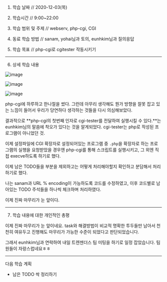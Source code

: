 1. 학습 날짜 // 2020-12-03(목)
2. 학습시간 // 9:00~22:00

3. 학습 범위 및 주제 // webserv, php-cgi, CGI
4. 동료 학습 방법 // sanam, yohai님과 토의, eunhkim님과 질의응답
5. 학습 목표 // php-cgi로 cgitester 작동시키기

---

6. 상세 학습 내용

![image](https://user-images.githubusercontent.com/54612343/101271656-3b21f480-37c8-11eb-9824-9971d38554b5.png)

![image](https://user-images.githubusercontent.com/54612343/101271704-981daa80-37c8-11eb-8463-c12c84e1a842.png)

![image](https://user-images.githubusercontent.com/54612343/101271667-63a9ee80-37c8-11eb-8b09-ad0c5b807fff.png)

php-cgi에 하루하고 한나절을 썼다. 그런데 아무리 생각해도 뭔가 방향을 잘못 잡고 있는 느낌이 들어서 우리가 당연하다 생각하는 것들을 다시 의심해보았다.

결과적으로 **php-cgi의 첫번째 인자로 cgi-tester를 전달하여 실행시킬 수 있다.**는 eunhkim님의 말씀에 착오가 있다는 것을 알게되었다. cgi-tester는 php로 작성된 프로그램이 아니었던 것.

이제 설정파일에 CGI 확장자로 설정되어있는 프로그램 중 `.php`을 확장자로 하는 프로그램의 실행을 요청받았을 경우엔 php-cgi를 통해 스크립트를 실행시키고, 그 외엔 직접 execve하도록 하기로 했다. 

이제 남은 TODO들을  부분을 제외하고는 어떻게 처리해야할지 확인하고 분담해서 처리하기로 했다.

나는 sanam과 URL % encoding이 가능하도록 코드를 수정하였고, 이후 코드별로 남아있는 TODO 주석들을 하나씩 체크하며 처리하였다.

이제 진짜 마무리가 눈 앞이다.


---

7. 학습 내용에 대한 개인적인 총평

이제 진짜 마무리가 눈 앞이네요. task와 해결방법이 비교적 명확한 투두들만 남아서 천천히 여유두고 진행해도 마무리가 가능한 수준이 되었다고 판단되었습니다.

그래서 eunhkim님과 연락하여 내일 트렌젠더스 팀 미팅을 하기로 일정 잡았습니다. 팀원들이 자랑스럽네요ㅎㅎ

---

다음 학습 계획

- 남은 TODO 싹 정리하기

